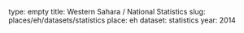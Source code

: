 type: empty
title: Western Sahara / National Statistics
slug: places/eh/datasets/statistics
place: eh
dataset: statistics
year: 2014
